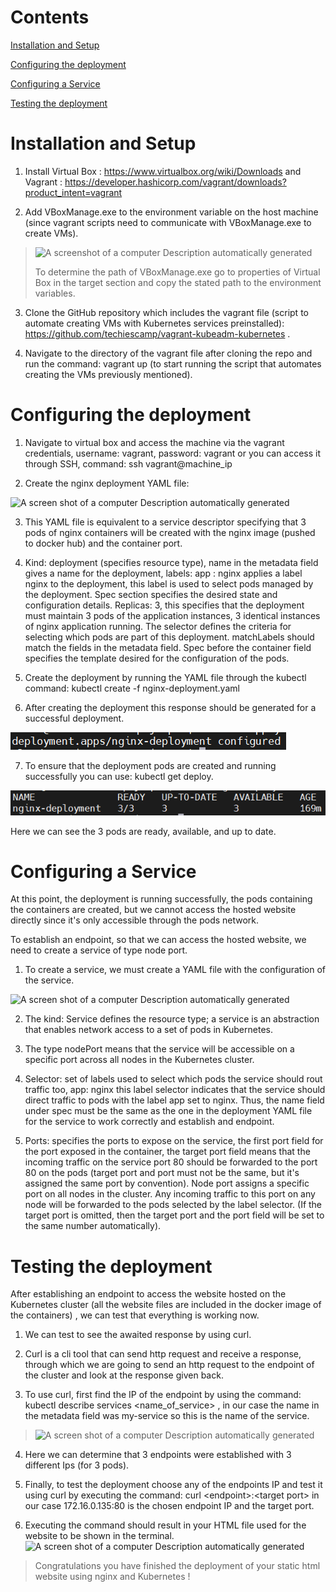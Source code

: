 
# Contents
[Installation and Setup	](#_toc143013280)

[Configuring the deployment	](#_toc143013281)

[Configuring a Service	](#_toc143013282)

[Testing the deployment	](#_toc143013283)


# Installation and Setup

1.  Install Virtual Box : <https://www.virtualbox.org/wiki/Downloads>
    and Vagrant :
    <https://developer.hashicorp.com/vagrant/downloads?product_intent=vagrant>

2.  Add VBoxManage.exe to the environment variable on the host machine
    (since vagrant scripts need to communicate with VBoxManage.exe to
    create VMs).

> ![A screenshot of a computer Description automatically
> generated](media/image1.png)
>
> To determine the path of VBoxManage.exe go to properties of Virtual
> Box in the target section and copy the stated path to the environment
> variables.

3.  Clone the GitHub repository which includes the vagrant file (script
    to automate creating VMs with Kubernetes services preinstalled):
    <https://github.com/techiescamp/vagrant-kubeadm-kubernetes> .

4.  Navigate to the directory of the vagrant file after cloning the repo
    and run the command: vagrant up (to start running the script that
    automates creating the VMs previously mentioned).

# Configuring the deployment

1.  Navigate to virtual box and access the machine via the vagrant
    credentials, username: vagrant, password: vagrant or you can access
    it through SSH, command: ssh vagrant@machine_ip

2.  Create the nginx deployment YAML file:

![A screen shot of a computer Description automatically
generated](media/image2.png)

3.  This YAML file is equivalent to a service descriptor specifying that
    3 pods of nginx containers will be created with the nginx image
    (pushed to docker hub) and the container port.

4.  Kind: deployment (specifies resource type), name in the metadata
    field gives a name for the deployment, labels: app : nginx applies a
    label nginx to the deployment, this label is used to select pods
    managed by the deployment. Spec section specifies the desired state
    and configuration details. Replicas: 3, this specifies that the
    deployment must maintain 3 pods of the application instances, 3
    identical instances of nginx application running. The selector
    defines the criteria for selecting which pods are part of this
    deployment. matchLabels should match the fields in the metadata
    field. Spec before the container field specifies the template
    desired for the configuration of the pods.

5.  Create the deployment by running the YAML file through the kubectl
    command: kubectl create -f nginx-deployment.yaml

6.  After creating the deployment this response should be generated for
    a successful deployment.

![](media/image3.png)

7.  To ensure that the deployment pods are created and running
    successfully you can use: kubectl get deploy.

![](media/image4.png)

Here we can see the 3 pods are ready, available, and up to date.

# Configuring a Service

At this point, the deployment is running successfully, the pods
containing the containers are created, but we cannot access the hosted
website directly since it's only accessible through the pods network.

To establish an endpoint, so that we can access the hosted website, we
need to create a service of type node port.

1.  To create a service, we must create a YAML file with the
    configuration of the service.

![A screen shot of a computer Description automatically
generated](media/image5.png)

2.  The kind: Service defines the resource type; a service is an
    abstraction that enables network access to a set of pods in
    Kubernetes.

3.  The type nodePort means that the service will be accessible on a
    specific port across all nodes in the Kubernetes cluster.

4.  Selector: set of labels used to select which pods the service should
    rout traffic too, app: nginx this label selector indicates that the
    service should direct traffic to pods with the label app set to
    nginx. Thus, the name field under spec must be the same as the one
    in the deployment YAML file for the service to work correctly and
    establish and endpoint.

5.  Ports: specifies the ports to expose on the service, the first port
    field for the port exposed in the container, the target port field
    means that the incoming traffic on the service port 80 should be
    forwarded to the port 80 on the pods (target port and port must not
    be the same, but it's assigned the same port by convention). Node
    port assigns a specific port on all nodes in the cluster. Any
    incoming traffic to this port on any node will be forwarded to the
    pods selected by the label selector. (If the target port is omitted,
    then the target port and the port field will be set to the same
    number automatically).

# Testing the deployment

After establishing an endpoint to access the website hosted on the
Kubernetes cluster (all the website files are included in the docker
image of the containers) , we can test that everything is working now.

1.  We can test to see the awaited response by using curl.

2.  Curl is a cli tool that can send http request and receive a
    response, through which we are going to send an http request to the
    endpoint of the cluster and look at the response given back.

3.  To use curl, first find the IP of the endpoint by using the command:
    kubectl describe services \<name_of_service\> , in our case the name
    in the metadata field was my-service so this is the name of the
    service.

> ![A screen shot of a computer Description automatically
> generated](media/image6.png)

4.  Here we can determine that 3 endpoints were established with 3
    different Ips (for 3 pods).

5.  Finally, to test the deployment choose any of the endpoints IP and
    test it using curl by executing the command: curl
    \<endpoint\>:\<target port\> in our case 172.16.0.135:80 is the
    chosen endpoint IP and the target port.

6.  Executing the command should result in your HTML file used for the
    website to be shown in the terminal. ![A screen shot of a computer
    Description automatically
    generated](media/image7.png)
> Congratulations you have finished the deployment of your static html
> website using nginx and Kubernetes !
